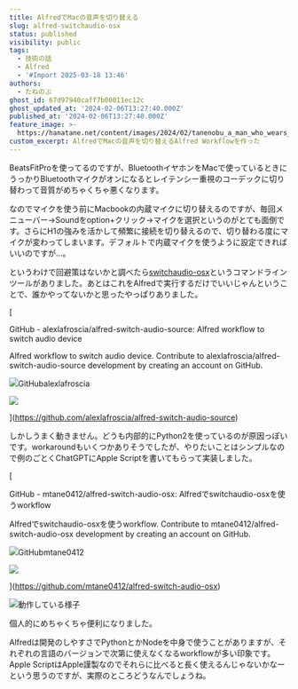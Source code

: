 ```yaml
---
title: AlfredでMacの音声を切り替える
slug: alfred-switchaudio-osx
status: published
visibility: public
tags:
  - 技術の話
  - Alfred
  - '#Import 2025-03-18 13:46'
authors:
  - たねのぶ
ghost_id: 67d97940caff7b00011ec12c
ghost_updated_at: '2024-02-06T13:27:40.000Z'
published_at: '2024-02-06T13:27:40.000Z'
feature_image: >-
  https://hanatane.net/content/images/2024/02/tanenobu_a_man_who_wears_a_bowler_hat_with_a_purple_ribbon_is_l_91d58dce-418a-4635-bc4c-d7ecdd75edb3.png
custom_excerpt: AlfredでMacの音声を切り替えるAlfred Workflowを作った
---
```

BeatsFitProを使ってるのですが、BluetoothイヤホンをMacで使っているときにうっかりBluetoothマイクがオンになるとレイテンシー重視のコーデックに切り替わって音質がめちゃくちゃ悪くなります。

なのでマイクを使う前にMacbookの内蔵マイクに切り替えるのですが、毎回メニューバー→Soundをoption+クリック→マイクを選択というのがとても面倒です。さらにH1の強みを活かして頻繁に接続を切り替えるので、切り替わる度にマイクが変わってしまいます。デフォルトで内蔵マイクを使うように設定できればいいのですが…。

というわけで回避策はないかと調べたら[switchaudio-osx](https://github.com/deweller/switchaudio-osx)というコマンドラインツールがありました。あとはこれをAlfredで実行するだけでいいじゃんということで、誰かやってないかと思ったやっぱりありました。

[

GitHub - alexlafroscia/alfred-switch-audio-source: Alfred workflow to switch audio device

Alfred workflow to switch audio device. Contribute to alexlafroscia/alfred-switch-audio-source development by creating an account on GitHub.

![](https://github.githubassets.com/assets/pinned-octocat-093da3e6fa40.svg)GitHubalexlafroscia

![](https://opengraph.githubassets.com/8a85c221ae047f618f11238b21371a56bf10ee540e845e3494290ead7f7828b8/alexlafroscia/alfred-switch-audio-source)

](https://github.com/alexlafroscia/alfred-switch-audio-source)

しかしうまく動きません。どうも内部的にPython2を使っているのが原因っぽいです。workaroundもいくつかありそうでしたが、やりたいことはシンプルなので例のごとくChatGPTにApple Scriptを書いてもらって実装しました。

[

GitHub - mtane0412/alfred-switch-audio-osx: Alfredでswitchaudio-osxを使うworkflow

Alfredでswitchaudio-osxを使うworkflow. Contribute to mtane0412/alfred-switch-audio-osx development by creating an account on GitHub.

![](https://github.githubassets.com/assets/pinned-octocat-093da3e6fa40.svg)GitHubmtane0412

![](https://opengraph.githubassets.com/3da736257ddd40205cbb46c93fe0668c9878f0ad12e92c9661819b0fd1fbc9eb/mtane0412/alfred-switch-audio-osx)

](https://github.com/mtane0412/alfred-switch-audio-osx)

![動作している様子](https://hanatane.net/content/images/2024/02/3697a11d444ba6663dad7321e1afdda3-1.gif)

個人的にめちゃくちゃ便利になりました。

Alfredは開発のしやすさでPythonとかNodeを中身で使うことがありますが、それぞれの言語のバージョンで次第に使えなくなるworkflowが多い印象です。Apple ScriptはApple謹製なのでそれらに比べると長く使えるんじゃないかなーという思うのですが、実際のところどうなんでしょうね。
